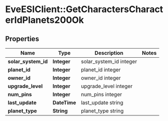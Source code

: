 # EveESIClient::GetCharactersCharacterIdPlanets200Ok

## Properties
Name | Type | Description | Notes
------------ | ------------- | ------------- | -------------
**solar_system_id** | **Integer** | solar_system_id integer | 
**planet_id** | **Integer** | planet_id integer | 
**owner_id** | **Integer** | owner_id integer | 
**upgrade_level** | **Integer** | upgrade_level integer | 
**num_pins** | **Integer** | num_pins integer | 
**last_update** | **DateTime** | last_update string | 
**planet_type** | **String** | planet_type string | 


